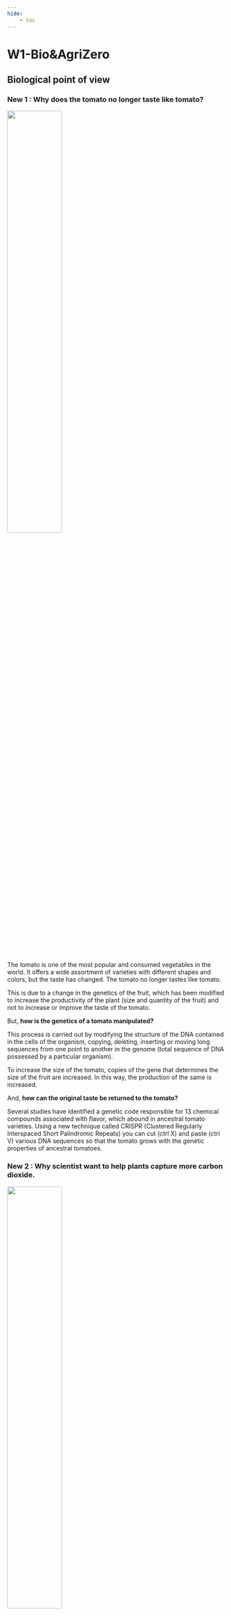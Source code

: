 ```yaml
---
hide:
    - toc
---
```


# W1-Bio&AgriZero
## Biological point of view 

### **New 1 : Why does the tomato no longer taste like tomato?**

<img src="https://junebascaran.github.io/MDEF/images/Bio%26AgriZero/NEW.jpg" width=50% height=50%> 


The tomato is one of the most popular and consumed vegetables in the world. It offers a wide assortment of varieties with different shapes and colors, but the taste has changed. The tomato no longer tastes like tomato.

This is due to a change in the genetics of the fruit, which has been modified to increase the productivity of the plant (size and quantity of the fruit) and not to increase or improve the taste of the tomato.

But, **how is the genetics of a tomato manipulated?**

This process is carried out by modifying the structure of the DNA contained in the cells of the organism, copying, deleting, inserting or moving long sequences from one point to another in the genome (total sequence of DNA possessed by a particular organism).

To increase the size of the tomato, copies of the gene that determines the size of the fruit are increased. In this way, the production of the same is increased.

And, **how can the original taste be returned to the tomato?**

Several studies have identified a genetic code responsible for 13 chemical compounds associated with flavor, which abound in ancestral tomato varieties. Using a new technique called CRISPR (Clustered Regularly Interspaced Short Palindromic Repeats) you can cut (ctrl X) and paste (ctrl V) various DNA sequences so that the tomato grows with the genetic properties of ancestral tomatoes. 

### **New 2 : Why scientist want to help plants capture more carbon dioxide.**

<img src="https://junebascaran.github.io/MDEF/images/Bio%26AgriZero/CO2.png" width=50% height=50%> 

The most effective and amazing carbon removal technology is photosynthesis. 

Plants use sunlight as energy and they pull carbon dioxide out of the atmosphere, they turn it into a carbon fuel and that’s how they grow. 

The 40% of that carbon fuel, they send down to their roots. They’re leaking it out in a very strategic way to soil microorganisms. Plants are feeding soil microorganisms carbon, and the soil microorganisms are bringing plants mineral nutrients. In the process of all that, those soil microorganisms make a carbon glue out of that carbon fuel and they make habitat in the soil. They make little pockets in the soil  to control the flow of air and water. That’s one of the ways that carbon gets fixed in the soil. 

In other words, soil has the unique ability to sequester carbon dioxide out of the atmosphere. Soil, plants and climate are connected. If we don’t have a living plant, we’re going to have more evaporation. What we want is transpiration, when the moisture leaves through the plant increases humidity and, consequently, we have more rain. 

We should take advantage of the regenerative capacity of the soil. 

## Pictures of week's experience


<img src="https://junebascaran.github.io/MDEF/images/Bio%26AgriZero/IMG-0720.jpg" width=30% height=30%> 

<img src="https://junebascaran.github.io/MDEF/images/Bio%26AgriZero/IMG-0736.jpg" width=30% height=30%> 

<img src="https://junebascaran.github.io/MDEF/images/Bio%26AgriZero/IMG-0750.jpg" width=30% height=30%> 

<img src="https://junebascaran.github.io/MDEF/images/Bio%26AgriZero/IMG-0752.jpg" width=30% height=30%> 

<img src="https://junebascaran.github.io/MDEF/images/Bio%26AgriZero/IMG-0865.jpg" width=30% height=30%> 

<img src="https://junebascaran.github.io/MDEF/images/Bio%26AgriZero/IMG-0885.jpg" width=30% height=30%> 